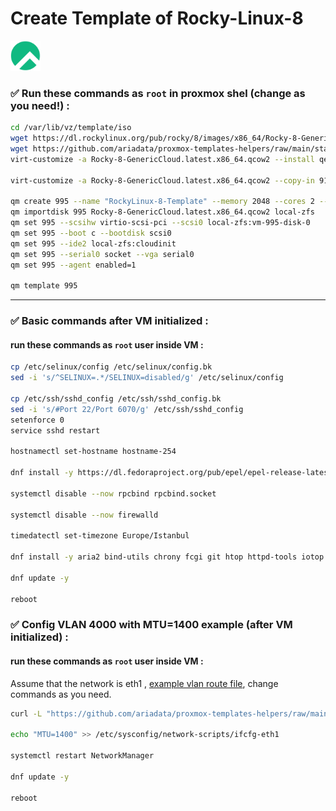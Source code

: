 # Create Template of Rocky-Linux-8
<img src="https://raw.githubusercontent.com/ariadata/proxmox-templates-helpers/main/static/icons/rocky.png" alt="Rocky Linux on Proxmox" height="48" />

### ✅ Run these commands as `root` in proxmox shel (change as you need!) :
```sh
cd /var/lib/vz/template/iso
wget https://dl.rockylinux.org/pub/rocky/8/images/x86_64/Rocky-8-GenericCloud.latest.x86_64.qcow2
wget https://github.com/ariadata/proxmox-templates-helpers/raw/main/static/91-RockyLinux8.cfg -O 91-RockyLinux.cfg
virt-customize -a Rocky-8-GenericCloud.latest.x86_64.qcow2 --install qemu-guest-agent,nano,sudo,rsync

virt-customize -a Rocky-8-GenericCloud.latest.x86_64.qcow2 --copy-in 91-RockyLinux.cfg:/etc/cloud/cloud.cfg.d/

qm create 995 --name "RockyLinux-8-Template" --memory 2048 --cores 2 --net0 virtio,bridge=vmbr1
qm importdisk 995 Rocky-8-GenericCloud.latest.x86_64.qcow2 local-zfs
qm set 995 --scsihw virtio-scsi-pci --scsi0 local-zfs:vm-995-disk-0
qm set 995 --boot c --bootdisk scsi0
qm set 995 --ide2 local-zfs:cloudinit
qm set 995 --serial0 socket --vga serial0
qm set 995 --agent enabled=1

qm template 995

```
---

### ✅ Basic commands after VM initialized :
#### run these commands as `root` user inside VM :
```sh
cp /etc/selinux/config /etc/selinux/config.bk
sed -i 's/^SELINUX=.*/SELINUX=disabled/g' /etc/selinux/config

cp /etc/ssh/sshd_config /etc/ssh/sshd_config.bk
sed -i 's/#Port 22/Port 6070/g' /etc/ssh/sshd_config
setenforce 0
service sshd restart

hostnamectl set-hostname hostname-254

dnf install -y https://dl.fedoraproject.org/pub/epel/epel-release-latest-8.noarch.rpm

systemctl disable --now rpcbind rpcbind.socket

systemctl disable --now firewalld

timedatectl set-timezone Europe/Istanbul

dnf install -y aria2 bind-utils chrony fcgi git htop httpd-tools iotop iperf3 lsof net-tools nmap numactl poppler-utils sysstat traceroute unzip wget yum-utils zip curl nano sqlite p7zip ca-certificates

dnf update -y

reboot

```

### ✅ Config VLAN 4000 with MTU=1400 example (after VM initialized) :
#### run these commands as `root` user inside VM :

Assume that the network is eth1 , [example vlan route file](https://github.com/ariadata/proxmox-templates-helpers/blob/main/static/rockt8-example-route-eth1), change commands as you need.

```sh
curl -L "https://github.com/ariadata/proxmox-templates-helpers/raw/main/static/rockt8-example-route-eth1" -o /etc/sysconfig/network-scripts/route-eth1

echo "MTU=1400" >> /etc/sysconfig/network-scripts/ifcfg-eth1

systemctl restart NetworkManager

dnf update -y

reboot

```
